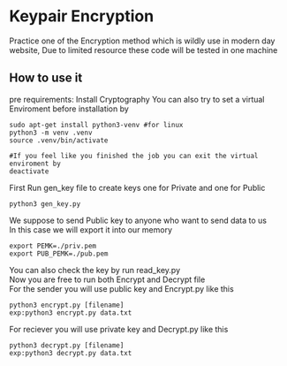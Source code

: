 # Keypair Encryption
Practice one of the Encryption method which is wildly use in modern day website, Due to limited resource these code will be tested in one machine
## How to use it
pre requirements: Install Cryptography
You can also try to set a virtual Enviroment before installation by
```
sudo apt-get install python3-venv #for linux
python3 -m venv .venv
source .venv/bin/activate

#If you feel like you finished the job you can exit the virtual enviroment by
deactivate
```
First Run gen_key file to create keys one for Private and one for Public  
```
python3 gen_key.py
```
We suppose to send Public key to anyone who want to send data to us  
In this case we will export it into our memory  
```
export PEMK=./priv.pem  
export PUB_PEMK=./pub.pem  
```
You can also check the key by run read_key.py  
Now you are free to run both Encrypt and Decrypt file  
For the sender you will use public key and Encrypt.py like this
```
python3 encrypt.py [filename]
exp:python3 encrypt.py data.txt
```
For reciever you will use private key and Decrypt.py like this
```
python3 decrypt.py [filename]
exp:python3 decrypt.py data.txt
```
